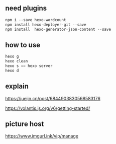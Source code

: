 ## need plugins

```js
npm i --save hexo-wordcount
npm install hexo-deployer-git --save
npm install  hexo-generator-json-content --save
```


## how to use

```js
hexo g
hexo clean
hexo s == hexo server
hexo d
```


## explain

https://juejin.cn/post/6844903830568583176

https://volantis.js.org/v6/getting-started/


## picture host

https://www.imgurl.ink/vip/manage
